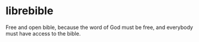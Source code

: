 # librebible
Free and open bible, because the word of God must be free, and everybody must have access to the bible.
